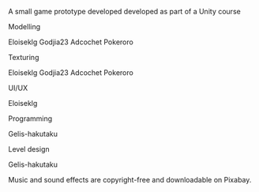 A small game prototype developed developed as part of a Unity course

Modelling 

Eloiseklg
Godjia23
Adcochet
Pokeroro

Texturing 

Eloiseklg
Godjia23 
Adcochet
Pokeroro

UI/UX

Eloiseklg 

Programming 

Gelis-hakutaku

Level design 

Gelis-hakutaku

Music and sound effects are copyright-free and downloadable on Pixabay.
